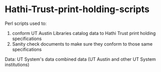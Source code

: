 # Hathi-Trust-print-holding-scripts

Perl scripts used to:
  1) conform UT Austin Libraries catalog data to Hathi Trust print holding specifications
  2) Sanity check documents to make sure they conform to those same specifications

Data:
  UT System's data combined data (UT Austin and other UT System institutions)
